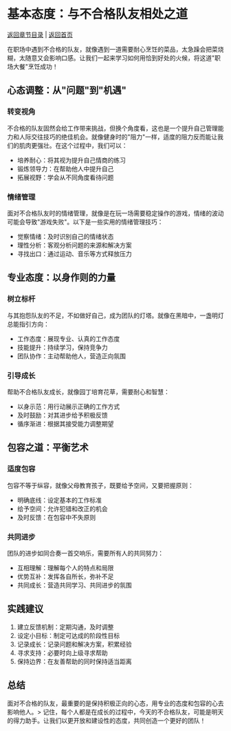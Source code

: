 # 基本态度：与不合格队友相处之道

[返回章节目录](./index.md) | [返回首页](../README.md)

在职场中遇到不合格的队友，就像遇到一道需要耐心烹饪的菜品，太急躁会把菜烧糊，太随意又会影响口感。让我们一起来学习如何用恰到好处的火候，将这道"职场大餐"烹饪成功！

## 心态调整：从"问题"到"机遇"

### 转变视角
不合格的队友固然会给工作带来挑战，但换个角度看，这也是一个提升自己管理能力和人际交往技巧的绝佳机会。就像健身时的"阻力"一样，适度的阻力反而能让我们的肌肉更强壮。在这个过程中，我们可以：

- 培养耐心：将其视为提升自己情商的练习
- 锻炼领导力：在帮助他人中提升自己
- 拓展视野：学会从不同角度看待问题

### 情绪管理
面对不合格队友时的情绪管理，就像是在玩一场需要稳定操作的游戏，情绪的波动可能会导致"游戏失败"。以下是一些实用的情绪管理技巧：

- 觉察情绪：及时识别自己的情绪状态
- 理性分析：客观分析问题的来源和解决方案
- 寻找出口：通过运动、音乐等方式释放压力

## 专业态度：以身作则的力量

### 树立标杆
与其抱怨队友的不足，不如做好自己，成为团队的灯塔。就像在黑暗中，一盏明灯总能指引方向：

- 工作态度：展现专业、认真的工作态度
- 技能提升：持续学习，保持竞争力
- 团队协作：主动帮助他人，营造正向氛围

### 引导成长
帮助不合格队友成长，就像园丁培育花草，需要耐心和智慧：

- 以身示范：用行动展示正确的工作方式
- 及时鼓励：对其进步给予积极反馈
- 循序渐进：根据其接受能力调整期望

## 包容之道：平衡艺术

### 适度包容
包容不等于纵容，就像父母教育孩子，既要给予空间，又要把握原则：

- 明确底线：设定基本的工作标准
- 给予空间：允许犯错和改正的机会
- 及时反馈：在包容中不失原则

### 共同进步
团队的进步如同合奏一首交响乐，需要所有人的共同努力：

- 互相理解：理解每个人的特点和局限
- 优势互补：发挥各自所长，弥补不足
- 共同成长：营造共同学习、共同进步的氛围

## 实践建议

1. 建立反馈机制：定期沟通，及时调整
2. 设定小目标：制定可达成的阶段性目标
3. 记录成长：记录问题和解决方案，积累经验
4. 寻求支持：必要时向上级寻求帮助
5. 保持边界：在友善帮助的同时保持适当距离

## 总结

面对不合格的队友，最重要的是保持积极正向的心态，用专业的态度和包容的心去影响他人。> 记住，每个人都是在成长的过程中，今天的不合格队友，可能是明天的得力助手。让我们以更开放和建设性的态度，共同创造一个更好的团队！

